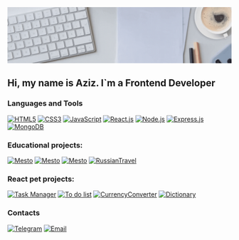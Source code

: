 [![Header](https://github.com/AzizJP/AzizJP/blob/main/assets/Front-End-banner%20%D1%81%20%D0%B0%D0%BD%D0%B8%D0%BC%D0%B0%D1%86%D0%B8%D0%B5%D0%B9.gif)](https://t.me/aziz_jp)

## Hi, my name is Aziz. I`m a Frontend Developer

### Languages and Tools
[![HTML5](https://img.shields.io/badge/-HTML5-4A4A4A?style=for-the-badge&logo=HTML5&logoColor=FF7600)](https://html5book.ru/html-html5/)
[![CSS3](https://img.shields.io/badge/-CSS3-4A4A4A?style=for-the-badge&logo=CSS3&logoColor=5871CD)](https://html5book.ru/css-css3/)
[![JavaScript](https://img.shields.io/badge/-JavaScript-4A4A4A?style=for-the-badge&logo=JavaScript&logoColor=FFE300)](https://learn.javascript.ru/)
[![React.js](https://img.shields.io/badge/-React.js-4A4A4A?style=for-the-badge&logo=React&logoColor=73C6E5)](https://ru.reactjs.org/)
[![Node.js](https://img.shields.io/badge/-Node.js-4A4A4A?style=for-the-badge&logo=Node.js&logoColor=2D8822)](https://nodejs.org/en/docs/)
[![Express.js](https://img.shields.io/badge/-Express.js-4A4A4A?style=for-the-badge&logo=Express&logoColor=F7FF7A)](https://expressjs.com/ru/)
[![MongoDB](https://img.shields.io/badge/-MongoDB-4A4A4A?style=for-the-badge&logo=MongoDB&logoColor=2ED919)](https://www.mongodb.com/docs/)

### Educational projects:
[![Mesto](https://img.shields.io/badge/-Mesto&nbsp;with&nbsp;auth-4A4A4A?style=for-the-badge&logo=React&logoColor=73C6E5)](https://github.com/AzizJP/react-mesto-auth)
[![Mesto](https://img.shields.io/badge/-Mesto&nbsp;on&nbsp;Javascript-4A4A4A?style=for-the-badge&logo=JavaScript&logoColor=FFE300)](https://github.com/AzizJP/mesto)
[![Mesto](https://img.shields.io/badge/-Mesto&nbsp;backend-4A4A4A?style=for-the-badge&logo=Express&logoColor=F7FF7A)](https://github.com/AzizJP/express-mesto-gha)
[![RussianTravel](https://img.shields.io/badge/-Russian&nbsp;Travel-4A4A4A?style=for-the-badge&logo=HTML5&logoColor=FF7600)](https://github.com/AzizJP/russian-travel)

### React pet projects:

[![Task Manager](https://img.shields.io/badge/-Task&nbsp;Manager-4A4A4A?style=for-the-badge&logo=React&logoColor=73C6E5)](https://github.com/AzizJP/task-manager)
[![To do list](https://img.shields.io/badge/-To&nbsp;do&nbsp;list-4A4A4A?style=for-the-badge&logo=React&logoColor=73C6E5)](https://github.com/AzizJP/to-do-list)
[![CurrencyConverter](https://img.shields.io/badge/-Currency&nbsp;Converter-4A4A4A?style=for-the-badge&logo=React&logoColor=73C6E5)](https://github.com/AzizJP/currency-converter)
[![Dictionary](https://img.shields.io/badge/-dictionary-4A4A4A?style=for-the-badge&logo=React&logoColor=73C6E5)](https://github.com/AzizJP/dictionary)


### Contacts
[![Telegram](https://img.shields.io/badge/-Telegram-4A4A4A?style=for-the-badge&logo=Telegram)](https://t.me/aziz_jp)
[![Email](https://img.shields.io/badge/-email-4A4A4A?style=for-the-badge&logo=gmail&logoColor=196CD9)](mailto:t1-zer@yandex.ru)